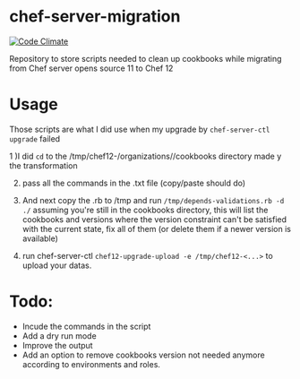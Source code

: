 # chef-server-migration

[![Code Climate](https://codeclimate.com/github/Tensibai/chef-server-migration/badges/gpa.svg)](https://codeclimate.com/github/Tensibai/chef-server-migration)

Repository to store scripts needed to clean up cookbooks while migrating from Chef server opens source 11 to Chef 12

# Usage

Those scripts are what I did use when my upgrade by `chef-server-ctl upgrade` failed 

1 )I did `cd` to the /tmp/chef12-<randomDateBaseId>/organizations/<myorg>/cookbooks directory made y the transformation

2) pass all the commands in the .txt file (copy/paste should do)

3) And next copy the .rb to /tmp and run `/tmp/depends-validations.rb -d ./` assuming you're still in the cookbooks directory, this will list the cookbooks and versions where the version constraint can't be satisfied with the current state, fix all of them (or delete them if a newer version is available)

4) run chef-server-ctl `chef12-upgrade-upload -e /tmp/chef12-<...>` to upload your datas.


# Todo:

- Incude the commands in the script
- Add a dry run mode
- Improve the output
- Add an option to remove cookbooks version not needed anymore according to environments and roles.



